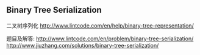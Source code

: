 ## Binary Tree Serialization 
二叉树序列化
http://www.lintcode.com/en/help/binary-tree-representation/

题目及解答:
http://www.lintcode.com/en/problem/binary-tree-serialization/ http://www.jiuzhang.com/solutions/binary-tree-serialization/